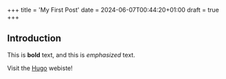 +++
title = 'My First Post'
date = 2024-06-07T00:44:20+01:00
draft = true
+++
## Introduction

This is **bold** text, and this is *emphasized* text.

Visit the [Hugo](https://gohugo.io) webiste!
